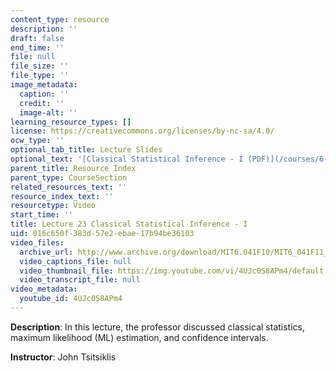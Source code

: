 ```yaml
---
content_type: resource
description: ''
draft: false
end_time: ''
file: null
file_size: ''
file_type: ''
image_metadata:
  caption: ''
  credit: ''
  image-alt: ''
learning_resource_types: []
license: https://creativecommons.org/licenses/by-nc-sa/4.0/
ocw_type: ''
optional_tab_title: Lecture Slides
optional_text: '[Classical Statistical Inference - I (PDF)](/courses/6-041sc-probabilistic-systems-analysis-and-applied-probability-fall-2013/resources/mit6_041scf13_l23)'
parent_title: Resource Index
parent_type: CourseSection
related_resources_text: ''
resource_index_text: ''
resourcetype: Video
start_time: ''
title: Lecture 23 Classical Statistical Inference - I
uid: 016c650f-383d-57e2-ebae-17b94be36103
video_files:
  archive_url: http://www.archive.org/download/MIT6.041F10/MIT6_041F11_lec23_300k.mp4
  video_captions_file: null
  video_thumbnail_file: https://img.youtube.com/vi/4UJc0S8APm4/default.jpg
  video_transcript_file: null
video_metadata:
  youtube_id: 4UJc0S8APm4
---
```

**Description**: In this lecture, the professor discussed classical statistics, maximum likelihood (ML) estimation, and confidence intervals.

**Instructor**: John Tsitsiklis